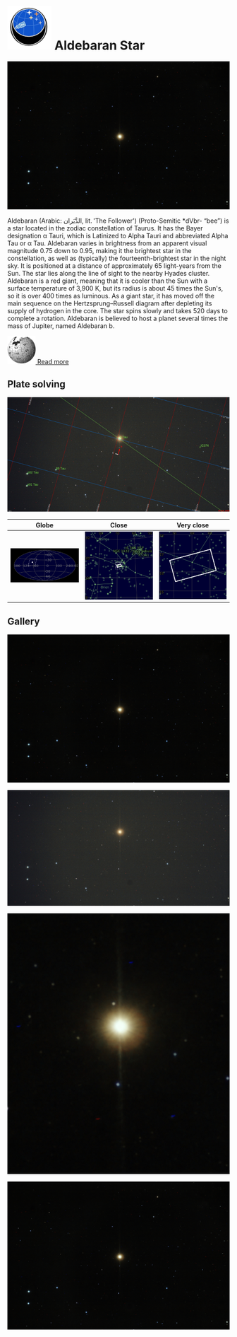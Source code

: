 # ![](..//Imaging//Common/pyl-tiny.png) Aldebaran Star
![](..//Imaging//HD/Aldebaran_Star+00+co.jpg)

Aldebaran (Arabic: الدَّبَران, lit. 'The Follower') (Proto-Semitic *dVbr- “bee”) is a star located in the zodiac constellation of Taurus. It has the Bayer designation α Tauri, which is Latinized to Alpha Tauri and abbreviated Alpha Tau or α Tau. Aldebaran varies in brightness from an apparent visual magnitude 0.75 down to 0.95, making it the brightest star in the constellation, as well as (typically) the fourteenth-brightest star in the night sky. It is positioned at a distance of approximately 65 light-years from the Sun. The star lies along the line of sight to the nearby Hyades cluster. Aldebaran is a red giant, meaning that it is cooler than the Sun with a surface temperature of 3,900 K, but its radius is about 45 times the Sun's, so it is over 400 times as luminous. As a giant star, it has moved off the main sequence on the Hertzsprung–Russell diagram after depleting its supply of hydrogen in the core. The star spins slowly and takes 520 days to complete a rotation. Aldebaran is believed to host a planet several times the mass of Jupiter, named Aldebaran b.

[![](..//Imaging//Common/Wikipedia.png) Read more](https://en.wikipedia.org/wiki/Aldebaran)
## Plate solving 


![IMG](..//Imaging//HD/Aldebaran_Star_Annotated.jpg)


| Globe | Close | Very close |
| ----- | ----- | ----- |
|![IMG](..//Imaging//HD/Aldebaran_Star_Globe.jpg) |![IMG](..//Imaging//HD/Aldebaran_Star_Close.jpg) |![IMG](..//Imaging//HD/Aldebaran_Star_Closer.jpg) |

## Gallery
![IMG](..//Imaging//HD/Aldebaran_Star+00+co.jpg) 

![IMG](..//Imaging//HD/Aldebaran_Star+01+co.jpg) 

![IMG](..//Imaging//HD/Aldebaran_Star+02+co.jpg) 

![IMG](..//Imaging//HD/Aldebaran_Star+03+co.jpg) 

